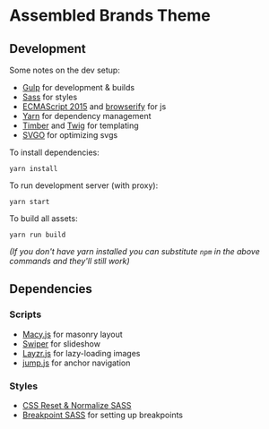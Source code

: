 Assembled Brands Theme
=======================

Development
------------

Some notes on the dev setup:

 * [Gulp](http://gulpjs.com/) for development & builds
 * [Sass](https://sass-lang.com/) for styles
 * [ECMAScript 2015](https://en.wikipedia.org/wiki/ECMAScript#6th_Edition_-_ECMAScript_2015) and [browserify](http://browserify.org/) for js
 * [Yarn](https://yarnpkg.com/en/) for dependency management
 * [Timber](https://timber.github.io/timber/) and [Twig](http://twig.sensiolabs.org/doc/2.x/templates.html) for templating
 * [SVGO](https://github.com/svg/svgo) for optimizing svgs

To install dependencies:

```
yarn install
```

To run development server (with proxy):

```
yarn start
```

To build all assets:

```
yarn run build
```

_(If you don't have yarn installed you can substitute `npm` in the above commands and they'll still work)_



Dependencies
-------------

### Scripts

 * [Macy.js](https://github.com/bigbitecreative/macy.js) for masonry layout
 * [Swiper](https://github.com/nolimits4web/swiper/) for slideshow
 * [Layzr.js](https://github.com/callmecavs/layzr.js) for lazy-loading images
 * [jump.js](http://callmecavs.com/jump.js/) for anchor navigation

### Styles

 * [CSS Reset & Normalize SASS](https://www.npmjs.com/package/css-reset-and-normalize-sass)
 * [Breakpoint SASS](https://github.com/at-import/breakpoint) for setting up breakpoints